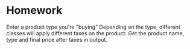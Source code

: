 # Homework
Enter a product type you're "buying"
Depending on the type, different classes will apply different taxes on the product.
Get the product name, type and final price after taxes in output.
